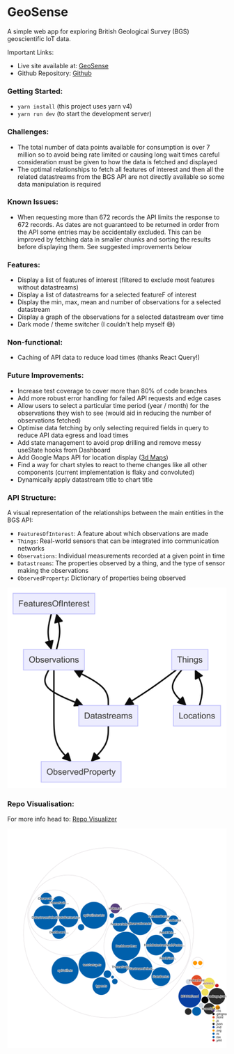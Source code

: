 # GeoSense
A simple web app for exploring British Geological Survey (BGS) geoscientific IoT data.

Important Links:
- Live site available at: [GeoSense](https://geosense-bgs.netlify.app/)
- Github Repository: [Github](https://github.com/waldowred5/GeoSense)

### Getting Started:
- `yarn install` (this project uses yarn v4)
- `yarn run dev` (to start the development server)

### Challenges:
- The total number of data points available for consumption is over 7 million so to avoid being rate limited or causing long wait times careful consideration must be given to how the data is fetched and displayed
- The optimal relationships to fetch all features of interest and then all the related datastreams from the BGS API are not directly available so some data manipulation is required

### Known Issues:
- When requesting more than 672 records the API limits the response to 672 records. As dates are not guaranteed to be returned in order from the API some entries may be accidentally excluded. This can be improved by fetching data in smaller chunks and sorting the results before displaying them. See suggested improvements below

### Features:
- Display a list of features of interest (filtered to exclude most features without datastreams)
- Display a list of datastreams for a selected featureF of interest
- Display the min, max, mean and number of observations for a selected datastream
- Display a graph of the observations for a selected datastream over time
- Dark mode / theme switcher (I couldn't help myself 😅)

### Non-functional:
- Caching of API data to reduce load times (thanks React Query!)

### Future Improvements:
- Increase test coverage to cover more than 80% of code branches
- Add more robust error handling for failed API requests and edge cases
- Allow users to select a particular time period (year / month) for the observations they wish to see (would aid in reducing the number of observations fetched)
- Optimise data fetching by only selecting required fields in query to reduce API data egress and load times
- Add state management to avoid prop drilling and remove messy useState hooks from Dashboard
- Add Google Maps API for location display ([3d Maps](https://developers.google.com/maps/documentation/javascript/3d-maps-getting-started?hl=en))
- Find a way for chart styles to react to theme changes like all other components (current implementation is flaky and convoluted)
- Dynamically apply datastream title to chart title

### API Structure:
A visual representation of the relationships between the main entities in the BGS API:
- `FeaturesOfInterest`: A feature about which observations are made
- `Things`: Real-world sensors that can be integrated into communication networks
- `Observations`: Individual measurements recorded at a given point in time
- `Datastreams`: The properties observed by a thing, and the type of sensor making the observations
- `ObservedProperty`: Dictionary of properties being observed

![Mermaid Diagram](./mermaid-diagram.png)

### Repo Visualisation:
For more info head to: [Repo Visualizer](https://octo.github.com/projects/repo-visualization)

![Repo Visualizer](./diagram.svg)

